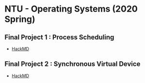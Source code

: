 # NTU - Operating Systems (2020 Spring)

## Final Project 1 : Process Scheduling
* [HackMD](https://hackmd.io/@Ue96nvjESj2XsDXw532-qA/ryYqceUrU)

## Final Project 2 : Synchronous Virtual Device
* [HackMD](https://hackmd.io/@buB4b8JxReG7RX6wHM9Iwg/HkeM7wt58)
